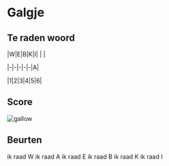# Galgje

## Te raden woord

|W|E|B|K|I| | |

|-|-|-|-|-|A|

|1|2|3|4|5|6|

## Score
![gallow](./images/5.png)

## Beurten
ik raad W
ik raad A
ik raad E
ik raad B
ik raad K
ik raad I
